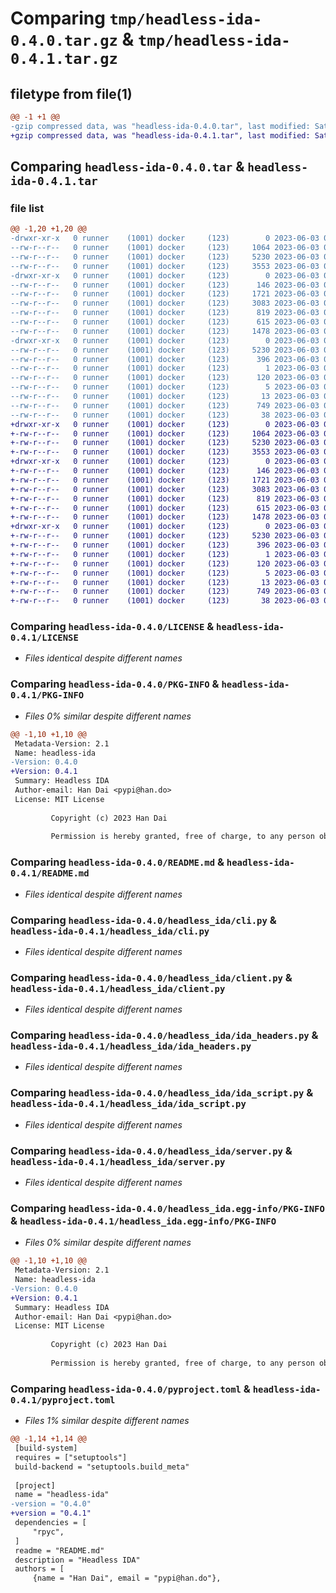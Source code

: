 # Comparing `tmp/headless-ida-0.4.0.tar.gz` & `tmp/headless-ida-0.4.1.tar.gz`

## filetype from file(1)

```diff
@@ -1 +1 @@
-gzip compressed data, was "headless-ida-0.4.0.tar", last modified: Sat Jun  3 04:12:03 2023, max compression
+gzip compressed data, was "headless-ida-0.4.1.tar", last modified: Sat Jun  3 04:25:30 2023, max compression
```

## Comparing `headless-ida-0.4.0.tar` & `headless-ida-0.4.1.tar`

### file list

```diff
@@ -1,20 +1,20 @@
-drwxr-xr-x   0 runner    (1001) docker     (123)        0 2023-06-03 04:12:03.869734 headless-ida-0.4.0/
--rw-r--r--   0 runner    (1001) docker     (123)     1064 2023-06-03 04:11:53.000000 headless-ida-0.4.0/LICENSE
--rw-r--r--   0 runner    (1001) docker     (123)     5230 2023-06-03 04:12:03.869734 headless-ida-0.4.0/PKG-INFO
--rw-r--r--   0 runner    (1001) docker     (123)     3553 2023-06-03 04:11:53.000000 headless-ida-0.4.0/README.md
-drwxr-xr-x   0 runner    (1001) docker     (123)        0 2023-06-03 04:12:03.869734 headless-ida-0.4.0/headless_ida/
--rw-r--r--   0 runner    (1001) docker     (123)      146 2023-06-03 04:11:53.000000 headless-ida-0.4.0/headless_ida/__init__.py
--rw-r--r--   0 runner    (1001) docker     (123)     1721 2023-06-03 04:11:53.000000 headless-ida-0.4.0/headless_ida/cli.py
--rw-r--r--   0 runner    (1001) docker     (123)     3083 2023-06-03 04:11:53.000000 headless-ida-0.4.0/headless_ida/client.py
--rw-r--r--   0 runner    (1001) docker     (123)      819 2023-06-03 04:11:53.000000 headless-ida-0.4.0/headless_ida/ida_headers.py
--rw-r--r--   0 runner    (1001) docker     (123)      615 2023-06-03 04:11:53.000000 headless-ida-0.4.0/headless_ida/ida_script.py
--rw-r--r--   0 runner    (1001) docker     (123)     1478 2023-06-03 04:11:53.000000 headless-ida-0.4.0/headless_ida/server.py
-drwxr-xr-x   0 runner    (1001) docker     (123)        0 2023-06-03 04:12:03.869734 headless-ida-0.4.0/headless_ida.egg-info/
--rw-r--r--   0 runner    (1001) docker     (123)     5230 2023-06-03 04:12:03.000000 headless-ida-0.4.0/headless_ida.egg-info/PKG-INFO
--rw-r--r--   0 runner    (1001) docker     (123)      396 2023-06-03 04:12:03.000000 headless-ida-0.4.0/headless_ida.egg-info/SOURCES.txt
--rw-r--r--   0 runner    (1001) docker     (123)        1 2023-06-03 04:12:03.000000 headless-ida-0.4.0/headless_ida.egg-info/dependency_links.txt
--rw-r--r--   0 runner    (1001) docker     (123)      120 2023-06-03 04:12:03.000000 headless-ida-0.4.0/headless_ida.egg-info/entry_points.txt
--rw-r--r--   0 runner    (1001) docker     (123)        5 2023-06-03 04:12:03.000000 headless-ida-0.4.0/headless_ida.egg-info/requires.txt
--rw-r--r--   0 runner    (1001) docker     (123)       13 2023-06-03 04:12:03.000000 headless-ida-0.4.0/headless_ida.egg-info/top_level.txt
--rw-r--r--   0 runner    (1001) docker     (123)      749 2023-06-03 04:11:56.000000 headless-ida-0.4.0/pyproject.toml
--rw-r--r--   0 runner    (1001) docker     (123)       38 2023-06-03 04:12:03.869734 headless-ida-0.4.0/setup.cfg
+drwxr-xr-x   0 runner    (1001) docker     (123)        0 2023-06-03 04:25:30.053297 headless-ida-0.4.1/
+-rw-r--r--   0 runner    (1001) docker     (123)     1064 2023-06-03 04:25:18.000000 headless-ida-0.4.1/LICENSE
+-rw-r--r--   0 runner    (1001) docker     (123)     5230 2023-06-03 04:25:30.053297 headless-ida-0.4.1/PKG-INFO
+-rw-r--r--   0 runner    (1001) docker     (123)     3553 2023-06-03 04:25:18.000000 headless-ida-0.4.1/README.md
+drwxr-xr-x   0 runner    (1001) docker     (123)        0 2023-06-03 04:25:30.049297 headless-ida-0.4.1/headless_ida/
+-rw-r--r--   0 runner    (1001) docker     (123)      146 2023-06-03 04:25:18.000000 headless-ida-0.4.1/headless_ida/__init__.py
+-rw-r--r--   0 runner    (1001) docker     (123)     1721 2023-06-03 04:25:19.000000 headless-ida-0.4.1/headless_ida/cli.py
+-rw-r--r--   0 runner    (1001) docker     (123)     3083 2023-06-03 04:25:19.000000 headless-ida-0.4.1/headless_ida/client.py
+-rw-r--r--   0 runner    (1001) docker     (123)      819 2023-06-03 04:25:19.000000 headless-ida-0.4.1/headless_ida/ida_headers.py
+-rw-r--r--   0 runner    (1001) docker     (123)      615 2023-06-03 04:25:19.000000 headless-ida-0.4.1/headless_ida/ida_script.py
+-rw-r--r--   0 runner    (1001) docker     (123)     1478 2023-06-03 04:25:19.000000 headless-ida-0.4.1/headless_ida/server.py
+drwxr-xr-x   0 runner    (1001) docker     (123)        0 2023-06-03 04:25:30.053297 headless-ida-0.4.1/headless_ida.egg-info/
+-rw-r--r--   0 runner    (1001) docker     (123)     5230 2023-06-03 04:25:30.000000 headless-ida-0.4.1/headless_ida.egg-info/PKG-INFO
+-rw-r--r--   0 runner    (1001) docker     (123)      396 2023-06-03 04:25:30.000000 headless-ida-0.4.1/headless_ida.egg-info/SOURCES.txt
+-rw-r--r--   0 runner    (1001) docker     (123)        1 2023-06-03 04:25:30.000000 headless-ida-0.4.1/headless_ida.egg-info/dependency_links.txt
+-rw-r--r--   0 runner    (1001) docker     (123)      120 2023-06-03 04:25:30.000000 headless-ida-0.4.1/headless_ida.egg-info/entry_points.txt
+-rw-r--r--   0 runner    (1001) docker     (123)        5 2023-06-03 04:25:30.000000 headless-ida-0.4.1/headless_ida.egg-info/requires.txt
+-rw-r--r--   0 runner    (1001) docker     (123)       13 2023-06-03 04:25:30.000000 headless-ida-0.4.1/headless_ida.egg-info/top_level.txt
+-rw-r--r--   0 runner    (1001) docker     (123)      749 2023-06-03 04:25:21.000000 headless-ida-0.4.1/pyproject.toml
+-rw-r--r--   0 runner    (1001) docker     (123)       38 2023-06-03 04:25:30.053297 headless-ida-0.4.1/setup.cfg
```

### Comparing `headless-ida-0.4.0/LICENSE` & `headless-ida-0.4.1/LICENSE`

 * *Files identical despite different names*

### Comparing `headless-ida-0.4.0/PKG-INFO` & `headless-ida-0.4.1/PKG-INFO`

 * *Files 0% similar despite different names*

```diff
@@ -1,10 +1,10 @@
 Metadata-Version: 2.1
 Name: headless-ida
-Version: 0.4.0
+Version: 0.4.1
 Summary: Headless IDA
 Author-email: Han Dai <pypi@han.do>
 License: MIT License
         
         Copyright (c) 2023 Han Dai
         
         Permission is hereby granted, free of charge, to any person obtaining a copy
```

### Comparing `headless-ida-0.4.0/README.md` & `headless-ida-0.4.1/README.md`

 * *Files identical despite different names*

### Comparing `headless-ida-0.4.0/headless_ida/cli.py` & `headless-ida-0.4.1/headless_ida/cli.py`

 * *Files identical despite different names*

### Comparing `headless-ida-0.4.0/headless_ida/client.py` & `headless-ida-0.4.1/headless_ida/client.py`

 * *Files identical despite different names*

### Comparing `headless-ida-0.4.0/headless_ida/ida_headers.py` & `headless-ida-0.4.1/headless_ida/ida_headers.py`

 * *Files identical despite different names*

### Comparing `headless-ida-0.4.0/headless_ida/ida_script.py` & `headless-ida-0.4.1/headless_ida/ida_script.py`

 * *Files identical despite different names*

### Comparing `headless-ida-0.4.0/headless_ida/server.py` & `headless-ida-0.4.1/headless_ida/server.py`

 * *Files identical despite different names*

### Comparing `headless-ida-0.4.0/headless_ida.egg-info/PKG-INFO` & `headless-ida-0.4.1/headless_ida.egg-info/PKG-INFO`

 * *Files 0% similar despite different names*

```diff
@@ -1,10 +1,10 @@
 Metadata-Version: 2.1
 Name: headless-ida
-Version: 0.4.0
+Version: 0.4.1
 Summary: Headless IDA
 Author-email: Han Dai <pypi@han.do>
 License: MIT License
         
         Copyright (c) 2023 Han Dai
         
         Permission is hereby granted, free of charge, to any person obtaining a copy
```

### Comparing `headless-ida-0.4.0/pyproject.toml` & `headless-ida-0.4.1/pyproject.toml`

 * *Files 1% similar despite different names*

```diff
@@ -1,14 +1,14 @@
 [build-system]
 requires = ["setuptools"]
 build-backend = "setuptools.build_meta"
 
 [project]
 name = "headless-ida"
-version = "0.4.0"
+version = "0.4.1"
 dependencies = [
     "rpyc",
 ]
 readme = "README.md"
 description = "Headless IDA"
 authors = [
     {name = "Han Dai", email = "pypi@han.do"},
```

